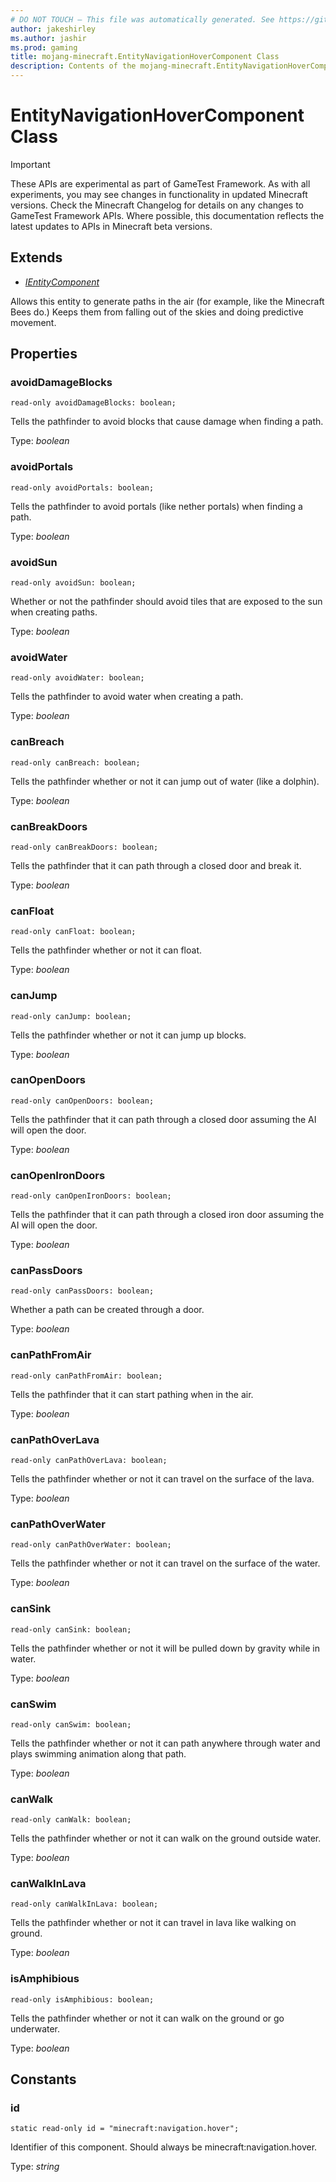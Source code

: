 ```yaml
---
# DO NOT TOUCH — This file was automatically generated. See https://github.com/Mojang/MinecraftApiDocsGenerator to modify descriptions, examples, etc.
author: jakeshirley
ms.author: jashir
ms.prod: gaming
title: mojang-minecraft.EntityNavigationHoverComponent Class
description: Contents of the mojang-minecraft.EntityNavigationHoverComponent class.
---
```

# EntityNavigationHoverComponent Class
>[!IMPORTANT]
>These APIs are experimental as part of GameTest Framework. As with all experiments, you may see changes in functionality in updated Minecraft versions. Check the Minecraft Changelog for details on any changes to GameTest Framework APIs. Where possible, this documentation reflects the latest updates to APIs in Minecraft beta versions.

## Extends
- [*IEntityComponent*](IEntityComponent.md)

Allows this entity to generate paths in the air (for example, like the Minecraft Bees do.) Keeps them from falling out of the skies and doing predictive movement.

## Properties

### **avoidDamageBlocks**
`read-only avoidDamageBlocks: boolean;`

Tells the pathfinder to avoid blocks that cause damage when finding a path.

Type: *boolean*

### **avoidPortals**
`read-only avoidPortals: boolean;`

Tells the pathfinder to avoid portals (like nether portals) when finding a path.

Type: *boolean*

### **avoidSun**
`read-only avoidSun: boolean;`

Whether or not the pathfinder should avoid tiles that are exposed to the sun when creating paths.

Type: *boolean*

### **avoidWater**
`read-only avoidWater: boolean;`

Tells the pathfinder to avoid water when creating a path.

Type: *boolean*

### **canBreach**
`read-only canBreach: boolean;`

Tells the pathfinder whether or not it can jump out of water (like a dolphin).

Type: *boolean*

### **canBreakDoors**
`read-only canBreakDoors: boolean;`

Tells the pathfinder that it can path through a closed door and break it.

Type: *boolean*

### **canFloat**
`read-only canFloat: boolean;`

Tells the pathfinder whether or not it can float.

Type: *boolean*

### **canJump**
`read-only canJump: boolean;`

Tells the pathfinder whether or not it can jump up blocks.

Type: *boolean*

### **canOpenDoors**
`read-only canOpenDoors: boolean;`

Tells the pathfinder that it can path through a closed door assuming the AI will open the door.

Type: *boolean*

### **canOpenIronDoors**
`read-only canOpenIronDoors: boolean;`

Tells the pathfinder that it can path through a closed iron door assuming the AI will open the door.

Type: *boolean*

### **canPassDoors**
`read-only canPassDoors: boolean;`

Whether a path can be created through a door.

Type: *boolean*

### **canPathFromAir**
`read-only canPathFromAir: boolean;`

Tells the pathfinder that it can start pathing when in the air.

Type: *boolean*

### **canPathOverLava**
`read-only canPathOverLava: boolean;`

Tells the pathfinder whether or not it can travel on the surface of the lava.

Type: *boolean*

### **canPathOverWater**
`read-only canPathOverWater: boolean;`

Tells the pathfinder whether or not it can travel on the surface of the water.

Type: *boolean*

### **canSink**
`read-only canSink: boolean;`

Tells the pathfinder whether or not it will be pulled down by gravity while in water.

Type: *boolean*

### **canSwim**
`read-only canSwim: boolean;`

Tells the pathfinder whether or not it can path anywhere through water and plays swimming animation along that path.

Type: *boolean*

### **canWalk**
`read-only canWalk: boolean;`

Tells the pathfinder whether or not it can walk on the ground outside water.

Type: *boolean*

### **canWalkInLava**
`read-only canWalkInLava: boolean;`

Tells the pathfinder whether or not it can travel in lava like walking on ground.

Type: *boolean*

### **isAmphibious**
`read-only isAmphibious: boolean;`

Tells the pathfinder whether or not it can walk on the ground or go underwater.

Type: *boolean*

## Constants

### **id**
`static read-only id = "minecraft:navigation.hover";`

Identifier of this component. Should always be minecraft:navigation.hover.

Type: *string*
